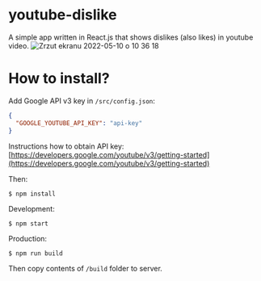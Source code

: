 # youtube-dislike

A simple app written in React.js that shows dislikes (also likes) in youtube video.
![Zrzut ekranu 2022-05-10 o 10 36 18](https://user-images.githubusercontent.com/1592053/167588242-21453616-5fda-47a0-bfbc-c3645b02e8ee.png)

# How to install?
Add Google API v3 key in `/src/config.json`:
```json
{
  "GOOGLE_YOUTUBE_API_KEY": "api-key"
}
```

Instructions how to obtain API key: [https://developers.google.com/youtube/v3/getting-started](https://developers.google.com/youtube/v3/getting-started)

Then:

```
$ npm install
```

Development:
```
$ npm start
```

Production:
```
$ npm run build
```

Then copy contents of `/build` folder to server.
